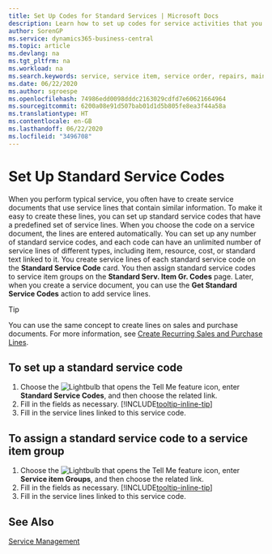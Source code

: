 ```yaml
---
title: Set Up Codes for Standard Services | Microsoft Docs
description: Learn how to set up codes for service activities that you often perform.
author: SorenGP
ms.service: dynamics365-business-central
ms.topic: article
ms.devlang: na
ms.tgt_pltfrm: na
ms.workload: na
ms.search.keywords: service, service item, service order, repairs, maintenance
ms.date: 06/22/2020
ms.author: sgroespe
ms.openlocfilehash: 74986edd0098dddc2163029cdfd7e60621664964
ms.sourcegitcommit: 6200a08e91d507bab01d1d5b805fe8ea3f44a58a
ms.translationtype: HT
ms.contentlocale: en-GB
ms.lasthandoff: 06/22/2020
ms.locfileid: "3496708"
---
```

# <a name="set-up-standard-service-codes"></a>Set Up Standard Service Codes

When you perform typical service, you often have to create service documents that use service lines that contain similar information. To make it easy to create these lines, you can set up standard service codes that have a predefined set of service lines. When you choose the code on a service document, the lines are entered automatically. You can set up any number of standard service codes, and each code can have an unlimited number of service lines of different types, including item, resource, cost, or standard text linked to it. You create service lines of each standard service code on the **Standard Service Code** card. You then assign standard service codes to service item groups on the **Standard Serv. Item Gr. Codes** page. Later, when you create a service document, you can use the **Get Standard Service Codes** action to add service lines.  
  
> [!Tip]
> You can use the same concept to create lines on sales and purchase documents. For more information, see [Create Recurring Sales and Purchase Lines](sales-how-work-standard-lines.md).  
  
## <a name="to-set-up-a-standard-service-code"></a>To set up a standard service code

1. Choose the ![Lightbulb that opens the Tell Me feature](media/ui-search/search_small.png "Tell me what you want to do") icon, enter **Standard Service Codes**, and then choose the related link.  
2. Fill in the fields as necessary. [!INCLUDE[tooltip-inline-tip](includes/tooltip-inline-tip_md.md)]  
3. Fill in the service lines linked to this service code.  

## <a name="to-assign-a-standard-service-code-to-a-service-item-group"></a>To assign a standard service code to a service item group

1. Choose the ![Lightbulb that opens the Tell Me feature](media/ui-search/search_small.png "Tell me what you want to do") icon, enter **Service item Groups**, and then choose the related link.  
2. Fill in the fields as necessary. [!INCLUDE[tooltip-inline-tip](includes/tooltip-inline-tip_md.md)]
3. Fill in the service lines linked to this service code.  

## <a name="see-also"></a>See Also

[Service Management](service-service.md)